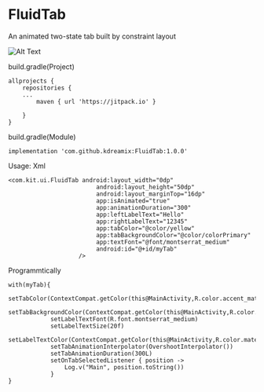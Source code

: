 # FluidTab
An animated two-state tab built by constraint layout

![Alt Text](https://media.giphy.com/media/QBeIDLwZdRUw71E4sa/giphy.gif)


build.gradle(Project)
~~~~
allprojects {
    repositories {
   	...
        maven { url 'https://jitpack.io' }

    }
}
~~~~
build.gradle(Module)
~~~~
implementation 'com.github.kdreamix:FluidTab:1.0.0'
~~~~

Usage:
Xml
~~~~
<com.kit.ui.FluidTab android:layout_width="0dp"
                         android:layout_height="50dp"
                         android:layout_marginTop="16dp"
                         app:isAnimated="true"
                         app:animationDuration="300"
                         app:leftLabelText="Hello"
                         app:rightLabelText="12345"
                         app:tabColor="@color/yellow"
                         app:tabBackgroundColor="@color/colorPrimary"
                         app:textFont="@font/montserrat_medium"
                         android:id="@+id/myTab"
                    />
~~~~

Programmtically
~~~~
with(myTab){
            setTabColor(ContextCompat.getColor(this@MainActivity,R.color.accent_material_dark))
            setTabBackgroundColor(ContextCompat.getColor(this@MainActivity,R.color.material_blue_grey_900))
            setLabelTextFont(R.font.montserrat_medium)
            setLabelTextSize(20f)
            setLabelTextColor(ContextCompat.getColor(this@MainActivity,R.color.material_grey_600))
            setTabAnimationInterpolator(OvershootInterpolator())
            setTabAnimationDuration(300L)
            setOnTabSelectedListener { position ->
                Log.v("Main", position.toString())
            }
}

~~~~
